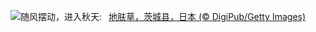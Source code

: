 ![](https://www.bing.com/th?id=OHR.KochiaJapan_ZH-CN9896157139_UHD.jpg&w=1000)随风摆动，进入秋天:&nbsp;&ensp;[地肤草，茨城县，日本 (© DigiPub/Getty Images)](https://www.bing.com/th?id=OHR.KochiaJapan_ZH-CN9896157139_UHD.jpg)
<br><br/>
